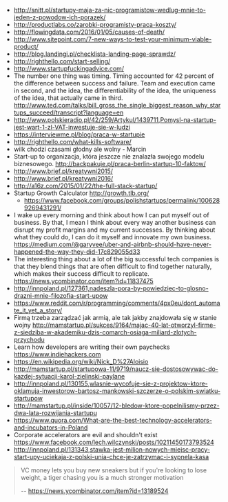- http://snitt.pl/startupy-maja-za-nic-programistow-wedlug-mnie-to-jeden-z-powodow-ich-porazek/
- http://productlabs.co/zarobki-programisty-praca-koszty/
- http://flowingdata.com/2016/01/05/causes-of-death/
- http://www.sitepoint.com/7-new-ways-to-test-your-minimum-viable-product/
- http://blog.landingi.pl/checklista-landing-page-sprawdz/
- http://righthello.com/start-selling/
- http://www.startupfuckingadvice.com/
- The number one thing was timing. Timing accounted for 42 percent of the difference between success and failure. Team and execution came in second, and the idea, the differentiability of the idea, the uniqueness of the idea, that actually came in third. http://www.ted.com/talks/bill_gross_the_single_biggest_reason_why_startups_succeed/transcript?language=en
- http://www.polskieradio.pl/42/259/Artykul/1439711,Pomysl-na-startup-jest-wart-1-zl-VAT-inwestuje-sie-w-ludzi
- https://interviewme.pl/blog/praca-w-startupie
- http://righthello.com/what-kills-software/
- wilk chodzi czasami głodny ale wolny - Marcin
- Start-up to organizacja, która jeszcze nie znalazła swojego modelu biznesowego. http://backpakuje.pl/praca-berlin-startup-10-faktow/
- http://www.brief.pl/kreatywni2015/
- http://www.brief.pl/kreatywni2016/
- http://a16z.com/2015/01/22/the-full-stack-startup/
- Startup Growth Calculator http://growth.tlb.org/
  - https://www.facebook.com/groups/polishstartups/permalink/1006289269431291/
- I wake up every morning and think about how I can put myself out of business. By that, I mean I think about every way another business can disrupt my profit margins and my current successes. By thinking about what they could do, I can do it myself and innovate my own business. https://medium.com/@garyvee/uber-and-airbnb-should-have-never-happened-the-way-they-did-17c829055d33
- The interesting thing about a lot of the big successful tech companies is that they blend things that are often difficult to find together naturally, which makes their success difficult to replicate. https://news.ycombinator.com/item?id=11837475
- http://innpoland.pl/127361,nadeszla-pora-by-powiedziec-to-glosno-drazni-mnie-filozofia-start-upow
- https://www.reddit.com/r/programming/comments/4px0eu/dont_automate_it_yet_a_story/
- Firmą trzeba zarządzać jak armią, ale tak jakby znajdowała się w stanie wojny http://mamstartup.pl/sukces/9164/majac-40-lat-otworzyl-firme-z-siedziba-w-akademiku-dzis-comarch-osiaga-miliard-zlotych-przychodu
- Learn how developers are writing their own paychecks https://www.indiehackers.com
- https://en.wikipedia.org/wiki/Nick_D%27Aloisio
- http://mamstartup.pl/startupowa-11/9719/naucz-sie-dostosowywac-do-kazdej-sytuacji-karol-zielinski-paylane
- http://innpoland.pl/130155,wlasnie-wycofuje-sie-z-projektow-ktore-oklamuja-inwestorow-bartosz-mankowski-szczerze-o-polskim-swiatku-startupow
- http://mamstartup.pl/inside/10057/12-bledow-ktore-popelnilismy-przez-dwa-lata-rozwijania-startupu
- https://www.quora.com/What-are-the-best-technology-accelerators-and-incubators-in-Poland
- Corporate accelerators are evil and shouldn't exist https://www.facebook.com/lech.wilczynski/posts/10211450173793524
- http://innpoland.pl/131343,stawka-jest-milion-nowych-miejsc-pracy-start-upy-uciekaja-z-polski-unia-chce-je-zatrzymac-i-sypnela-kasa

>VC money lets you buy new sneakers but if you're looking to lose weight, a tiger chasing you is a much stronger motivation
>
>-- https://news.ycombinator.com/item?id=13189524
